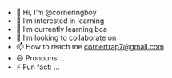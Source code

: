 - 👋 Hi, I’m @corneringboy
- 👀 I’m interested in learning
- 🌱 I’m currently learning bca
- 💞️ I’m looking to collaborate on 
- 📫 How to reach me  cornertrap7@gmail.com
- 😄 Pronouns: ...
- ⚡ Fun fact: ...

<!---
corneringboy/corneringboy is a ✨ special ✨ repository because its `README.md` (this file) appears on your GitHub profile.
You can click the Preview link to take a look at your changes.
--->
